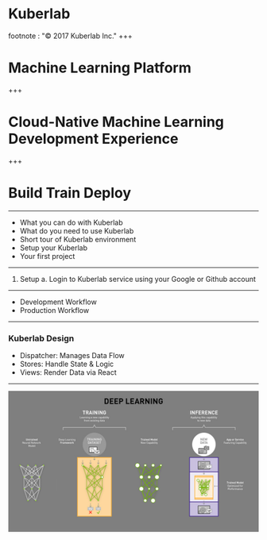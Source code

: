 

# Kuberlab 
footnote : "© 2017 Kuberlab Inc."
+++
# Machine Learning Platform
+++
# Cloud-Native Machine Learning Development Experience
+++
# Build Train Deploy

---

- What you can do with Kuberlab
- What do you need to use Kuberlab
- Short tour of Kuberlab environment
- Setup your Kuberlab
- Your first project

---

1. Setup
  a. Login to Kuberlab service using your Google or Github account

---

- Development Workflow
- Production Workflow

---

### Kuberlab Design

- Dispatcher: Manages Data Flow
- Stores: Handle State & Logic
- Views: Render Data via React

---
![Deep Learning](ai_difference_between_deep_learning_training_inference.jpg)

